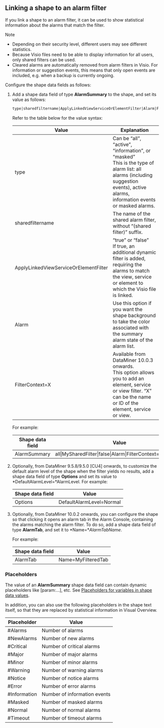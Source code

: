 ## Linking a shape to an alarm filter

If you link a shape to an alarm filter, it can be used to show statistical information about the alarms that match the filter.

> [!NOTE]
> -  Depending on their security level, different users may see different statistics.
> -  Because Visio files need to be able to display information for all users, only shared filters can be used.
> -  Cleared alarms are automatically removed from alarm filters in Visio. For information or suggestion events, this means that only open events are included, e.g. when a backup is currently ongoing.

Configure the shape data fields as follows:

1. Add a shape data field of type **AlarmSummary** to the shape, and set its value as follows:

    ```txt
    type|sharedfiltername|ApplyLinkedViewServiceOrElementFilter|Alarm|FilterContext=X
    ```

    Refer to the table below for the value syntax:

    | Value                               | Explanation                                                                                                                                                                          |
    |---------------------------------------|--------------------------------------------------------------------------------------------------------------------------------------------------------------------------------------|
    | type                                  | Can be “all”, “active”, “information”, or “masked”<br> This is the type of alarm list: all alarms (including suggestion events), active alarms, information events or masked alarms. |
    | sharedfiltername                      | The name of the shared alarm filter, without “(shared filter)” suffix.                                                                                                               |
    | ApplyLinkedViewServiceOrElementFilter | “true” or “false”<br> If true, an additional dynamic filter is added, requiring the alarms to match the view, service or element to which the Visio file is linked.                  |
    | Alarm                                 | Use this option if you want the shape background to take the color associated with the summary alarm state of the alarm list.                                                        |
    | FilterContext=X                       | Available from DataMiner 10.0.3 onwards.<br> This option allows you to add an element, service or view filter. “X” can be the name or ID of the element, service or view.            |

    For example:

    | Shape data field | Value                                                      |
    |--------------------|------------------------------------------------------------|
    | AlarmSummary       | all\|MySharedFilter\|false\|Alarm\|FilterContext=MyService |

2. Optionally, from DataMiner 9.5.8/9.5.0 \[CU4\] onwards, to customize the default alarm level of the shape when the filter yields no results, add a shape data field of type **Options** and set its value to *DefaultAlarmLevel=*AlarmLevel. For example:

    | Shape data field | Value                    |
    |--------------------|--------------------------|
    | Options            | DefaultAlarmLevel=Normal |

3. Optionally, from DataMiner 10.0.2 onwards, you can configure the shape so that clicking it opens an alarm tab in the Alarm Console, containing the alarms matching the alarm filter. To do so, add a shape data field of type **AlarmTab**, and set it to *Name=**AlarmTabName*.

    For example:

    | Shape data field | Value              |
    |--------------------|--------------------|
    | AlarmTab           | Name=MyFilteredTab |

### Placeholders

The value of an **AlarmSummary** shape data field can contain dynamic placeholders like \[param:...\], etc. See [Placeholders for variables in shape data values](Placeholders_for_variables_in_shape_data_values.md).

In addition, you can also use the following placeholders in the shape text itself, so that they are replaced by statistical information in Visual Overview.

| Placeholder  | Value                        |
|--------------|------------------------------|
| #Alarms      | Number of alarms             |
| #NewAlarms   | Number of new alarms         |
| #Critical    | Number of critical alarms    |
| #Major       | Number of major alarms       |
| #Minor       | Number of minor alarms       |
| #Warning     | Number of warning alarms     |
| #Notice      | Number of notice alarms      |
| #Error       | Number of error alarms       |
| #Information | Number of information events |
| #Masked      | Number of masked alarms      |
| #Normal      | Number of normal alarms      |
| #Timeout     | Number of timeout alarms     |
